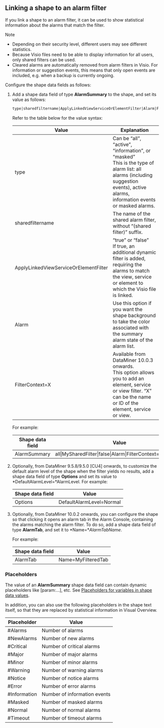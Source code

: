 ## Linking a shape to an alarm filter

If you link a shape to an alarm filter, it can be used to show statistical information about the alarms that match the filter.

> [!NOTE]
> -  Depending on their security level, different users may see different statistics.
> -  Because Visio files need to be able to display information for all users, only shared filters can be used.
> -  Cleared alarms are automatically removed from alarm filters in Visio. For information or suggestion events, this means that only open events are included, e.g. when a backup is currently ongoing.

Configure the shape data fields as follows:

1. Add a shape data field of type **AlarmSummary** to the shape, and set its value as follows:

    ```txt
    type|sharedfiltername|ApplyLinkedViewServiceOrElementFilter|Alarm|FilterContext=X
    ```

    Refer to the table below for the value syntax:

    | Value                               | Explanation                                                                                                                                                                          |
    |---------------------------------------|--------------------------------------------------------------------------------------------------------------------------------------------------------------------------------------|
    | type                                  | Can be “all”, “active”, “information”, or “masked”<br> This is the type of alarm list: all alarms (including suggestion events), active alarms, information events or masked alarms. |
    | sharedfiltername                      | The name of the shared alarm filter, without “(shared filter)” suffix.                                                                                                               |
    | ApplyLinkedViewServiceOrElementFilter | “true” or “false”<br> If true, an additional dynamic filter is added, requiring the alarms to match the view, service or element to which the Visio file is linked.                  |
    | Alarm                                 | Use this option if you want the shape background to take the color associated with the summary alarm state of the alarm list.                                                        |
    | FilterContext=X                       | Available from DataMiner 10.0.3 onwards.<br> This option allows you to add an element, service or view filter. “X” can be the name or ID of the element, service or view.            |

    For example:

    | Shape data field | Value                                                      |
    |--------------------|------------------------------------------------------------|
    | AlarmSummary       | all\|MySharedFilter\|false\|Alarm\|FilterContext=MyService |

2. Optionally, from DataMiner 9.5.8/9.5.0 \[CU4\] onwards, to customize the default alarm level of the shape when the filter yields no results, add a shape data field of type **Options** and set its value to *DefaultAlarmLevel=*AlarmLevel. For example:

    | Shape data field | Value                    |
    |--------------------|--------------------------|
    | Options            | DefaultAlarmLevel=Normal |

3. Optionally, from DataMiner 10.0.2 onwards, you can configure the shape so that clicking it opens an alarm tab in the Alarm Console, containing the alarms matching the alarm filter. To do so, add a shape data field of type **AlarmTab**, and set it to *Name=**AlarmTabName*.

    For example:

    | Shape data field | Value              |
    |--------------------|--------------------|
    | AlarmTab           | Name=MyFilteredTab |

### Placeholders

The value of an **AlarmSummary** shape data field can contain dynamic placeholders like \[param:...\], etc. See [Placeholders for variables in shape data values](Placeholders_for_variables_in_shape_data_values.md).

In addition, you can also use the following placeholders in the shape text itself, so that they are replaced by statistical information in Visual Overview.

| Placeholder  | Value                        |
|--------------|------------------------------|
| #Alarms      | Number of alarms             |
| #NewAlarms   | Number of new alarms         |
| #Critical    | Number of critical alarms    |
| #Major       | Number of major alarms       |
| #Minor       | Number of minor alarms       |
| #Warning     | Number of warning alarms     |
| #Notice      | Number of notice alarms      |
| #Error       | Number of error alarms       |
| #Information | Number of information events |
| #Masked      | Number of masked alarms      |
| #Normal      | Number of normal alarms      |
| #Timeout     | Number of timeout alarms     |
